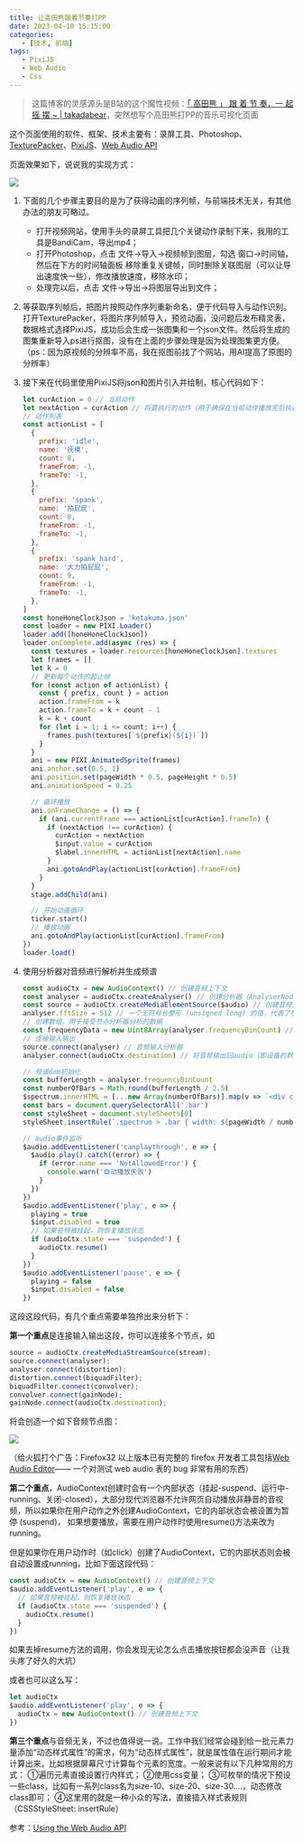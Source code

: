```yaml
---
title: 让高田熊跟着节奏打PP
date: 2023-04-10 15:15:00
categories:
   - [技术, 前端]
tags:
   - PixiJS
   - Web Audio
   - Css
---
```


> 这篇博客的灵感源头是B站的这个魔性视频：[「 高田熊 」 跟 着 节 奏，一 起 摇 摆 ~ | takadabear](https://www.bilibili.com/video/BV1uL411g7Yg)，突然想写个高田熊打PP的音乐可视化页面

这个页面使用的软件、框架、技术主要有：录屏工具、Photoshop、[TexturePacker](https://www.codeandweb.com/texturepacker)、[PixiJS](https://pixijs.com/)、[Web Audio API](https://developer.mozilla.org/en-US/docs/Web/API/Web_Audio_API/Best_practices)
<!-- more -->
页面效果如下，说说我的实现方式：

![](/images/ketakuma.gif)

1. 下面的几个步骤主要目的是为了获得动画的序列帧，与前端技术无关，有其他办法的朋友可略过。
   - 打开视频网站，使用手头的录屏工具把几个关键动作录制下来，我用的工具是BandiCam，导出mp4；
   - 打开Photoshop，点击 文件->导入->视频帧到图层，勾选 窗口->时间轴，然后在下方的时间轴面板 移除重复关键帧，同时删除关联图层（可以让导出速度快一些），修改播放速度，移除水印；
   - 处理完以后，点击 文件->导出->将图层导出到文件；
2. 等获取序列帧后，把图片按照动作序列重新命名，便于代码导入与动作识别。打开TexturePacker，将图片序列帧导入，预览动画，没问题后发布精灵表，数据格式选择PixiJS，成功后会生成一张图集和一个json文件。然后将生成的图集重新导入ps进行抠图，没有在上面的步骤处理是因为处理图集更方便。（ps：因为原视频的分辨率不高，我在抠图前找了个网站，用AI提高了原图的分辨率）
3. 接下来在代码里使用PixiJS将json和图片引入并绘制，核心代码如下：

   ```javascript
   let curAction = 0 // 当前动作
   let nextAction = curAction // 将要执行的动作（用于确保在当前动作播放完后执行）
   // 动作列表
   const actionList = [
     {
       prefix: 'idle',
       name: '抚摸',
       count: 8,
       frameFrom: -1,
       frameTo: -1,
     },
     {
       prefix: 'spank',
       name: '拍屁屁',
       count: 8,
       frameFrom: -1,
       frameTo: -1,
     },
     {
       prefix: 'spank_hard',
       name: '大力拍屁屁',
       count: 9,
       frameFrom: -1,
       frameTo: -1,
     },
   ]
   const honeHoneClockJson = 'ketakuma.json'
   const loader = new PIXI.Loader()
   loader.add([honeHoneClockJson])
   loader.onComplete.add(async (res) => {
     const textures = loader.resources[honeHoneClockJson].textures
     let frames = []
     let k = 0
     // 更新每个动作的起止帧
     for (const action of actionList) {
       const { prefix, count } = action
       action.frameFrom = k
       action.frameTo = k + count - 1
       k = k + count
       for (let i = 1; i <= count; i++) {
         frames.push(textures[`${prefix}(${i})`])
       }
     }
     ani = new PIXI.AnimatedSprite(frames)
     ani.anchor.set(0.5, 1)
     ani.position.set(pageWidth * 0.5, pageHeight * 0.5)
     ani.animationSpeed = 0.25
   
     // 循环播放
     ani.onFrameChange = () => {
       if (ani.currentFrame === actionList[curAction].frameTo) {
         if (nextAction !== curAction) {
           curAction = nextAction
           $input.value = curAction
           $label.innerHTML = actionList[nextAction].name
         }
         ani.gotoAndPlay(actionList[curAction].frameFrom)
       }
     }
     stage.addChild(ani)
   
     // 开始动画循环
     ticker.start()
     // 播放动画
     ani.gotoAndPlay(actionList[curAction].frameFrom)
   })
   loader.load()
   ```

4. 使用分析器对音频进行解析并生成频谱
   ```javascript
   const audioCtx = new AudioContext() // 创建音频上下文
   const analyser = audioCtx.createAnalyser() // 创建分析器（AnalyserNode）节点
   const source = audioCtx.createMediaElementSource($audio) // 创建音频源节点
   analyser.fftSize = 512 // 一个无符号长整形 (unsigned long) 的值，代表了快速傅里叶变换(分析器)的窗口大小
   // 创建数组，用于接受节点分析器分析的数据
   const frequencyData = new Uint8Array(analyser.frequencyBinCount) // 这里并不是声明一个普通数组，而是需要声明一个无符号的八位整数，刚好是一个字节。并且数组长度需要刚好等于频谱图横坐标长度
   // 连接输入输出
   source.connect(analyser) // 音频输入分析器
   analyser.connect(audioCtx.destination) // 将音频输出回audio（即设备的默认输出）
   
   // 频谱dom初始化
   const bufferLength = analyser.frequencyBinCount
   const numberOfBars = Math.round(bufferLength / 2.5)
   $spectrum.innerHTML = [...new Array(numberOfBars)].map(v => `<div class="bar"></div>`).join('')
   const bars = document.querySelectorAll('.bar')
   const styleSheet = document.styleSheets[0]
   styleSheet.insertRule(`.spectrum > .bar { width: ${pageWidth / numberOfBars * 0.6}px }`, styleSheet.cssRules.length)
   
   // audio事件监听
   $audio.addEventListener('canplaythrough', e => {
     $audio.play().catch((error) => {
       if (error.name === 'NotAllowedError') {
         console.warn('自动播放失败')
       }
     })
   })
   $audio.addEventListener('play', e => {
     playing = true
     $input.disabled = true
     // 如果音频被挂起，则恢复播放状态
     if (audioCtx.state === 'suspended') {
       audioCtx.resume()
     }
   })
   $audio.addEventListener('pause', e => {
     playing = false
     $input.disabled = false
   })
   ```

这段这段代码，有几个重点需要单独拎出来分析下：

**第一个重点**是连接输入输出这段，你可以连接多个节点，如
```javascript
source = audioCtx.createMediaStreamSource(stream);
source.connect(analyser);
analyser.connect(distortion);
distortion.connect(biquadFilter);
biquadFilter.connect(convolver);
convolver.connect(gainNode);
gainNode.connect(audioCtx.destination);
```

将会创造一个如下音频节点图：

![](/images/ketakuma-2.png)

（给火狐打个广告：Firefox32 以上版本已有完整的 firefox 开发者工具包括[Web Audio Editor](https://firefox-source-docs.mozilla.org/devtools-user/web_audio_editor/index.html)—— 一个对测试 web audio 表的 bug 非常有用的东西）

**第二个重点**，AudioContext创建时会有一个内部状态（挂起-suspend、运行中-running、关闭-closed），大部分现代浏览器不允许网页自动播放非静音的音视频，所以如果你在用户动作之外创建AudioContext，它的内部状态会被设置为暂停 (suspend)， 如果想要播放，需要在用户动作时使用resume()方法来改为running。

但是如果你在用户动作时（如click）创建了AudioContext，它的内部状态则会被自动设置成running，比如下面这段代码：

```javascript
const audioCtx = new AudioContext() // 创建音频上下文
$audio.addEventListener('play', e => {
  // 如果音频被挂起，则恢复播放状态
  if (audioCtx.state === 'suspended') {
    audioCtx.resume()
  }
})
```

如果去掉resume方法的调用，你会发现无论怎么点击播放按钮都会没声音（让我头疼了好久的大坑）

或者也可以这么写：

```javascript
let audioCtx
$audio.addEventListener('play', e => {
  audioCtx = new AudioContext() // 创建音频上下文
})
```

**第三个重点**与音频无关，不过也值得说一说。工作中我们经常会碰到给一批元素力量添加“动态样式属性”的需求，何为“动态样式属性”，就是属性值在运行期间才能计算出来，比如根据屏幕尺寸计算每个元素的宽度。一般来说有以下几种常用的方式：
①遍历元素直接设置行内样式；
②使用css变量；
③可枚举的情况下预设一些class，比如有一系列class名为size-10、size-20、size-30....，动态修改class即可；
④这里用的就是一种小众的写法，直接插入样式表规则（CSSStyleSheet: insertRule）

参考：[Using the Web Audio API](https://developer.mozilla.org/en-US/docs/Web/API/Web_Audio_API/Using_Web_Audio_API)